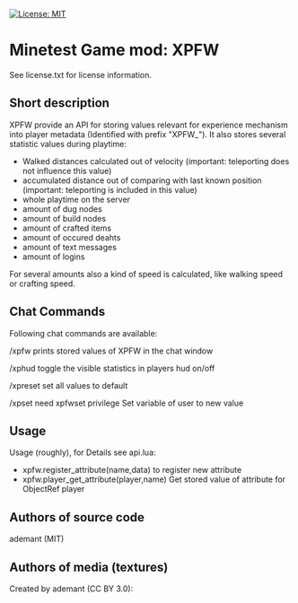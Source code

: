 [![License: MIT](https://img.shields.io/badge/License-MIT-yellow.svg)](https://opensource.org/licenses/MIT)
# Minetest Game mod: XPFW

See license.txt for license information.

## Short description
XPFW provide an API for storing values relevant for experience mechanism into player metadata (Identified with prefix "XPFW_"). It also stores several statistic values during playtime:
- Walked distances calculated out of velocity (important: teleporting does not influence this value)
- accumulated distance out of comparing with last known position (important: teleporting is included in this value)
- whole playtime on the server
- amount of dug nodes
- amount of build nodes
- amount of crafted items
- amount of occured deahts
- amount of text messages
- amount of logins

For several amounts also a kind of speed is calculated, like walking speed or crafting speed.

## Chat Commands
Following chat commands are available:

/xpfw 
	prints stored values of XPFW in the chat window
	
/xphud 
	toggle the visible statistics in players hud on/off
	
/xpreset
	set all values to default
	
/xpset <variable> <value>
	need xpfwset privilege
	Set variable of user to new value
	
## Usage
Usage (roughly), for Details see api.lua:

- xpfw.register_attribute(name,data) to register new attribute <name>
- xpfw.player_get_attribute(player,name) Get stored value of attribute <name> for ObjectRef player

Authors of source code
----------------------
ademant (MIT)

Authors of media (textures)
---------------------------
  
Created by ademant (CC BY 3.0):
